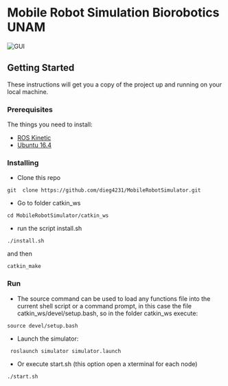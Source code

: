 # Mobile Robot Simulation Biorobotics UNAM


![GUI](https://raw.githubusercontent.com/dieg4231/MobileRobotSimulator/master/screenshot.png)

## Getting Started

These instructions will get you a copy of the project up and running on your local machine.

### Prerequisites

The things you need to install:

- [ROS Kinetic](http://wiki.ros.org/kinetic/Installation/Ubuntu)
- [Ubuntu 16.4](http://releases.ubuntu.com/16.04/)


### Installing

- Clone this repo
```
git  clone https://github.com/dieg4231/MobileRobotSimulator.git

```


- Go to folder catkin_ws

```
cd MobileRobotSimulator/catkin_ws

```

- run the script install.sh

```
./install.sh
```

and then

```
catkin_make
```


### Run

- The source command can be used to load any functions file into the current shell script or a command prompt, in this case the file catkin_ws/devel/setup.bash, so in the folder catkin_ws execute:
```
source devel/setup.bash

```


- Launch the simulator:

```
 roslaunch simulator simulator.launch 

```

- Or execute start.sh (this option open a xterminal for each node)

```
./start.sh
```

